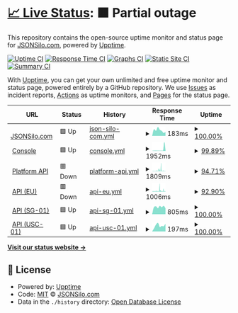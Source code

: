 # [📈 Live Status](https://status.jsonsilo.com): <!--live status--> **🟧 Partial outage**

This repository contains the open-source uptime monitor and status page for [JSONSilo.com](jsonsilo.com), powered by [Upptime](https://github.com/upptime/upptime).

[![Uptime CI](https://github.com/JSONsilo/status/workflows/Uptime%20CI/badge.svg)](https://github.com/JSONsilo/status/actions?query=workflow%3A%22Uptime+CI%22)
[![Response Time CI](https://github.com/JSONsilo/status/workflows/Response%20Time%20CI/badge.svg)](https://github.com/JSONsilo/status/actions?query=workflow%3A%22Response+Time+CI%22)
[![Graphs CI](https://github.com/JSONsilo/status/workflows/Graphs%20CI/badge.svg)](https://github.com/JSONsilo/status/actions?query=workflow%3A%22Graphs+CI%22)
[![Static Site CI](https://github.com/JSONsilo/status/workflows/Static%20Site%20CI/badge.svg)](https://github.com/JSONsilo/status/actions?query=workflow%3A%22Static+Site+CI%22)
[![Summary CI](https://github.com/JSONsilo/status/workflows/Summary%20CI/badge.svg)](https://github.com/JSONsilo/status/actions?query=workflow%3A%22Summary+CI%22)

With [Upptime](https://upptime.js.org), you can get your own unlimited and free uptime monitor and status page, powered entirely by a GitHub repository. We use [Issues](https://github.com/JSONsilo/status/issues) as incident reports, [Actions](https://github.com/JSONsilo/status/actions) as uptime monitors, and [Pages](https://status.jsonsilo.com) for the status page.

<!--start: status pages-->
<!-- This summary is generated by Upptime (https://github.com/upptime/upptime) -->
<!-- Do not edit this manually, your changes will be overwritten -->
<!-- prettier-ignore -->
| URL | Status | History | Response Time | Uptime |
| --- | ------ | ------- | ------------- | ------ |
| <img alt="" src="https://icons.duckduckgo.com/ip3/jsonsilo.com.ico" height="13"> [JSONSilo.com](https://jsonsilo.com) | 🟩 Up | [json-silo-com.yml](https://github.com/JSONSilo/status/commits/HEAD/history/json-silo-com.yml) | <details><summary><img alt="Response time graph" src="./graphs/json-silo-com/response-time-week.png" height="20"> 183ms</summary><br><a href="https://status.jsonsilo.com/history/json-silo-com"><img alt="Response time 424" src="https://img.shields.io/endpoint?url=https%3A%2F%2Fraw.githubusercontent.com%2FJSONSilo%2Fstatus%2FHEAD%2Fapi%2Fjson-silo-com%2Fresponse-time.json"></a><br><a href="https://status.jsonsilo.com/history/json-silo-com"><img alt="24-hour response time 128" src="https://img.shields.io/endpoint?url=https%3A%2F%2Fraw.githubusercontent.com%2FJSONSilo%2Fstatus%2FHEAD%2Fapi%2Fjson-silo-com%2Fresponse-time-day.json"></a><br><a href="https://status.jsonsilo.com/history/json-silo-com"><img alt="7-day response time 183" src="https://img.shields.io/endpoint?url=https%3A%2F%2Fraw.githubusercontent.com%2FJSONSilo%2Fstatus%2FHEAD%2Fapi%2Fjson-silo-com%2Fresponse-time-week.json"></a><br><a href="https://status.jsonsilo.com/history/json-silo-com"><img alt="30-day response time 515" src="https://img.shields.io/endpoint?url=https%3A%2F%2Fraw.githubusercontent.com%2FJSONSilo%2Fstatus%2FHEAD%2Fapi%2Fjson-silo-com%2Fresponse-time-month.json"></a><br><a href="https://status.jsonsilo.com/history/json-silo-com"><img alt="1-year response time 349" src="https://img.shields.io/endpoint?url=https%3A%2F%2Fraw.githubusercontent.com%2FJSONSilo%2Fstatus%2FHEAD%2Fapi%2Fjson-silo-com%2Fresponse-time-year.json"></a></details> | <details><summary><a href="https://status.jsonsilo.com/history/json-silo-com">100.00%</a></summary><a href="https://status.jsonsilo.com/history/json-silo-com"><img alt="All-time uptime 99.96%" src="https://img.shields.io/endpoint?url=https%3A%2F%2Fraw.githubusercontent.com%2FJSONSilo%2Fstatus%2FHEAD%2Fapi%2Fjson-silo-com%2Fuptime.json"></a><br><a href="https://status.jsonsilo.com/history/json-silo-com"><img alt="24-hour uptime 100.00%" src="https://img.shields.io/endpoint?url=https%3A%2F%2Fraw.githubusercontent.com%2FJSONSilo%2Fstatus%2FHEAD%2Fapi%2Fjson-silo-com%2Fuptime-day.json"></a><br><a href="https://status.jsonsilo.com/history/json-silo-com"><img alt="7-day uptime 100.00%" src="https://img.shields.io/endpoint?url=https%3A%2F%2Fraw.githubusercontent.com%2FJSONSilo%2Fstatus%2FHEAD%2Fapi%2Fjson-silo-com%2Fuptime-week.json"></a><br><a href="https://status.jsonsilo.com/history/json-silo-com"><img alt="30-day uptime 100.00%" src="https://img.shields.io/endpoint?url=https%3A%2F%2Fraw.githubusercontent.com%2FJSONSilo%2Fstatus%2FHEAD%2Fapi%2Fjson-silo-com%2Fuptime-month.json"></a><br><a href="https://status.jsonsilo.com/history/json-silo-com"><img alt="1-year uptime 100.00%" src="https://img.shields.io/endpoint?url=https%3A%2F%2Fraw.githubusercontent.com%2FJSONSilo%2Fstatus%2FHEAD%2Fapi%2Fjson-silo-com%2Fuptime-year.json"></a></details>
| <img alt="" src="https://icons.duckduckgo.com/ip3/console.jsonsilo.com.ico" height="13"> [Console](https://console.jsonsilo.com/signin) | 🟩 Up | [console.yml](https://github.com/JSONSilo/status/commits/HEAD/history/console.yml) | <details><summary><img alt="Response time graph" src="./graphs/console/response-time-week.png" height="20"> 1952ms</summary><br><a href="https://status.jsonsilo.com/history/console"><img alt="Response time 619" src="https://img.shields.io/endpoint?url=https%3A%2F%2Fraw.githubusercontent.com%2FJSONSilo%2Fstatus%2FHEAD%2Fapi%2Fconsole%2Fresponse-time.json"></a><br><a href="https://status.jsonsilo.com/history/console"><img alt="24-hour response time 4291" src="https://img.shields.io/endpoint?url=https%3A%2F%2Fraw.githubusercontent.com%2FJSONSilo%2Fstatus%2FHEAD%2Fapi%2Fconsole%2Fresponse-time-day.json"></a><br><a href="https://status.jsonsilo.com/history/console"><img alt="7-day response time 1952" src="https://img.shields.io/endpoint?url=https%3A%2F%2Fraw.githubusercontent.com%2FJSONSilo%2Fstatus%2FHEAD%2Fapi%2Fconsole%2Fresponse-time-week.json"></a><br><a href="https://status.jsonsilo.com/history/console"><img alt="30-day response time 1001" src="https://img.shields.io/endpoint?url=https%3A%2F%2Fraw.githubusercontent.com%2FJSONSilo%2Fstatus%2FHEAD%2Fapi%2Fconsole%2Fresponse-time-month.json"></a><br><a href="https://status.jsonsilo.com/history/console"><img alt="1-year response time 619" src="https://img.shields.io/endpoint?url=https%3A%2F%2Fraw.githubusercontent.com%2FJSONSilo%2Fstatus%2FHEAD%2Fapi%2Fconsole%2Fresponse-time-year.json"></a></details> | <details><summary><a href="https://status.jsonsilo.com/history/console">99.89%</a></summary><a href="https://status.jsonsilo.com/history/console"><img alt="All-time uptime 99.85%" src="https://img.shields.io/endpoint?url=https%3A%2F%2Fraw.githubusercontent.com%2FJSONSilo%2Fstatus%2FHEAD%2Fapi%2Fconsole%2Fuptime.json"></a><br><a href="https://status.jsonsilo.com/history/console"><img alt="24-hour uptime 99.23%" src="https://img.shields.io/endpoint?url=https%3A%2F%2Fraw.githubusercontent.com%2FJSONSilo%2Fstatus%2FHEAD%2Fapi%2Fconsole%2Fuptime-day.json"></a><br><a href="https://status.jsonsilo.com/history/console"><img alt="7-day uptime 99.89%" src="https://img.shields.io/endpoint?url=https%3A%2F%2Fraw.githubusercontent.com%2FJSONSilo%2Fstatus%2FHEAD%2Fapi%2Fconsole%2Fuptime-week.json"></a><br><a href="https://status.jsonsilo.com/history/console"><img alt="30-day uptime 99.97%" src="https://img.shields.io/endpoint?url=https%3A%2F%2Fraw.githubusercontent.com%2FJSONSilo%2Fstatus%2FHEAD%2Fapi%2Fconsole%2Fuptime-month.json"></a><br><a href="https://status.jsonsilo.com/history/console"><img alt="1-year uptime 99.85%" src="https://img.shields.io/endpoint?url=https%3A%2F%2Fraw.githubusercontent.com%2FJSONSilo%2Fstatus%2FHEAD%2Fapi%2Fconsole%2Fuptime-year.json"></a></details>
| <img alt="" src="https://icons.duckduckgo.com/ip3/platform.jsonsilo.com.ico" height="13"> [Platform API](https://platform.jsonsilo.com) | 🟥 Down | [platform-api.yml](https://github.com/JSONSilo/status/commits/HEAD/history/platform-api.yml) | <details><summary><img alt="Response time graph" src="./graphs/platform-api/response-time-week.png" height="20"> 1809ms</summary><br><a href="https://status.jsonsilo.com/history/platform-api"><img alt="Response time 595" src="https://img.shields.io/endpoint?url=https%3A%2F%2Fraw.githubusercontent.com%2FJSONSilo%2Fstatus%2FHEAD%2Fapi%2Fplatform-api%2Fresponse-time.json"></a><br><a href="https://status.jsonsilo.com/history/platform-api"><img alt="24-hour response time 1219" src="https://img.shields.io/endpoint?url=https%3A%2F%2Fraw.githubusercontent.com%2FJSONSilo%2Fstatus%2FHEAD%2Fapi%2Fplatform-api%2Fresponse-time-day.json"></a><br><a href="https://status.jsonsilo.com/history/platform-api"><img alt="7-day response time 1809" src="https://img.shields.io/endpoint?url=https%3A%2F%2Fraw.githubusercontent.com%2FJSONSilo%2Fstatus%2FHEAD%2Fapi%2Fplatform-api%2Fresponse-time-week.json"></a><br><a href="https://status.jsonsilo.com/history/platform-api"><img alt="30-day response time 1249" src="https://img.shields.io/endpoint?url=https%3A%2F%2Fraw.githubusercontent.com%2FJSONSilo%2Fstatus%2FHEAD%2Fapi%2Fplatform-api%2Fresponse-time-month.json"></a><br><a href="https://status.jsonsilo.com/history/platform-api"><img alt="1-year response time 621" src="https://img.shields.io/endpoint?url=https%3A%2F%2Fraw.githubusercontent.com%2FJSONSilo%2Fstatus%2FHEAD%2Fapi%2Fplatform-api%2Fresponse-time-year.json"></a></details> | <details><summary><a href="https://status.jsonsilo.com/history/platform-api">94.71%</a></summary><a href="https://status.jsonsilo.com/history/platform-api"><img alt="All-time uptime 99.84%" src="https://img.shields.io/endpoint?url=https%3A%2F%2Fraw.githubusercontent.com%2FJSONSilo%2Fstatus%2FHEAD%2Fapi%2Fplatform-api%2Fuptime.json"></a><br><a href="https://status.jsonsilo.com/history/platform-api"><img alt="24-hour uptime 89.34%" src="https://img.shields.io/endpoint?url=https%3A%2F%2Fraw.githubusercontent.com%2FJSONSilo%2Fstatus%2FHEAD%2Fapi%2Fplatform-api%2Fuptime-day.json"></a><br><a href="https://status.jsonsilo.com/history/platform-api"><img alt="7-day uptime 94.71%" src="https://img.shields.io/endpoint?url=https%3A%2F%2Fraw.githubusercontent.com%2FJSONSilo%2Fstatus%2FHEAD%2Fapi%2Fplatform-api%2Fuptime-week.json"></a><br><a href="https://status.jsonsilo.com/history/platform-api"><img alt="30-day uptime 98.78%" src="https://img.shields.io/endpoint?url=https%3A%2F%2Fraw.githubusercontent.com%2FJSONSilo%2Fstatus%2FHEAD%2Fapi%2Fplatform-api%2Fuptime-month.json"></a><br><a href="https://status.jsonsilo.com/history/platform-api"><img alt="1-year uptime 99.78%" src="https://img.shields.io/endpoint?url=https%3A%2F%2Fraw.githubusercontent.com%2FJSONSilo%2Fstatus%2FHEAD%2Fapi%2Fplatform-api%2Fuptime-year.json"></a></details>
| <img alt="" src="https://icons.duckduckgo.com/ip3/api.jsonsilo.com.ico" height="13"> [API (EU)](https://api.jsonsilo.com) | 🟥 Down | [api-eu.yml](https://github.com/JSONSilo/status/commits/HEAD/history/api-eu.yml) | <details><summary><img alt="Response time graph" src="./graphs/api-eu/response-time-week.png" height="20"> 1006ms</summary><br><a href="https://status.jsonsilo.com/history/api-eu"><img alt="Response time 549" src="https://img.shields.io/endpoint?url=https%3A%2F%2Fraw.githubusercontent.com%2FJSONSilo%2Fstatus%2FHEAD%2Fapi%2Fapi-eu%2Fresponse-time.json"></a><br><a href="https://status.jsonsilo.com/history/api-eu"><img alt="24-hour response time 727" src="https://img.shields.io/endpoint?url=https%3A%2F%2Fraw.githubusercontent.com%2FJSONSilo%2Fstatus%2FHEAD%2Fapi%2Fapi-eu%2Fresponse-time-day.json"></a><br><a href="https://status.jsonsilo.com/history/api-eu"><img alt="7-day response time 1006" src="https://img.shields.io/endpoint?url=https%3A%2F%2Fraw.githubusercontent.com%2FJSONSilo%2Fstatus%2FHEAD%2Fapi%2Fapi-eu%2Fresponse-time-week.json"></a><br><a href="https://status.jsonsilo.com/history/api-eu"><img alt="30-day response time 792" src="https://img.shields.io/endpoint?url=https%3A%2F%2Fraw.githubusercontent.com%2FJSONSilo%2Fstatus%2FHEAD%2Fapi%2Fapi-eu%2Fresponse-time-month.json"></a><br><a href="https://status.jsonsilo.com/history/api-eu"><img alt="1-year response time 565" src="https://img.shields.io/endpoint?url=https%3A%2F%2Fraw.githubusercontent.com%2FJSONSilo%2Fstatus%2FHEAD%2Fapi%2Fapi-eu%2Fresponse-time-year.json"></a></details> | <details><summary><a href="https://status.jsonsilo.com/history/api-eu">92.90%</a></summary><a href="https://status.jsonsilo.com/history/api-eu"><img alt="All-time uptime 99.79%" src="https://img.shields.io/endpoint?url=https%3A%2F%2Fraw.githubusercontent.com%2FJSONSilo%2Fstatus%2FHEAD%2Fapi%2Fapi-eu%2Fuptime.json"></a><br><a href="https://status.jsonsilo.com/history/api-eu"><img alt="24-hour uptime 85.93%" src="https://img.shields.io/endpoint?url=https%3A%2F%2Fraw.githubusercontent.com%2FJSONSilo%2Fstatus%2FHEAD%2Fapi%2Fapi-eu%2Fuptime-day.json"></a><br><a href="https://status.jsonsilo.com/history/api-eu"><img alt="7-day uptime 92.90%" src="https://img.shields.io/endpoint?url=https%3A%2F%2Fraw.githubusercontent.com%2FJSONSilo%2Fstatus%2FHEAD%2Fapi%2Fapi-eu%2Fuptime-week.json"></a><br><a href="https://status.jsonsilo.com/history/api-eu"><img alt="30-day uptime 98.32%" src="https://img.shields.io/endpoint?url=https%3A%2F%2Fraw.githubusercontent.com%2FJSONSilo%2Fstatus%2FHEAD%2Fapi%2Fapi-eu%2Fuptime-month.json"></a><br><a href="https://status.jsonsilo.com/history/api-eu"><img alt="1-year uptime 99.72%" src="https://img.shields.io/endpoint?url=https%3A%2F%2Fraw.githubusercontent.com%2FJSONSilo%2Fstatus%2FHEAD%2Fapi%2Fapi-eu%2Fuptime-year.json"></a></details>
| <img alt="" src="https://icons.duckduckgo.com/ip3/sg-01-api.jsonsilo.com.ico" height="13"> [API (SG-01)](https://sg-01-api.jsonsilo.com) | 🟩 Up | [api-sg-01.yml](https://github.com/JSONSilo/status/commits/HEAD/history/api-sg-01.yml) | <details><summary><img alt="Response time graph" src="./graphs/api-sg-01/response-time-week.png" height="20"> 805ms</summary><br><a href="https://status.jsonsilo.com/history/api-sg-01"><img alt="Response time 862" src="https://img.shields.io/endpoint?url=https%3A%2F%2Fraw.githubusercontent.com%2FJSONSilo%2Fstatus%2FHEAD%2Fapi%2Fapi-sg-01%2Fresponse-time.json"></a><br><a href="https://status.jsonsilo.com/history/api-sg-01"><img alt="24-hour response time 656" src="https://img.shields.io/endpoint?url=https%3A%2F%2Fraw.githubusercontent.com%2FJSONSilo%2Fstatus%2FHEAD%2Fapi%2Fapi-sg-01%2Fresponse-time-day.json"></a><br><a href="https://status.jsonsilo.com/history/api-sg-01"><img alt="7-day response time 805" src="https://img.shields.io/endpoint?url=https%3A%2F%2Fraw.githubusercontent.com%2FJSONSilo%2Fstatus%2FHEAD%2Fapi%2Fapi-sg-01%2Fresponse-time-week.json"></a><br><a href="https://status.jsonsilo.com/history/api-sg-01"><img alt="30-day response time 803" src="https://img.shields.io/endpoint?url=https%3A%2F%2Fraw.githubusercontent.com%2FJSONSilo%2Fstatus%2FHEAD%2Fapi%2Fapi-sg-01%2Fresponse-time-month.json"></a><br><a href="https://status.jsonsilo.com/history/api-sg-01"><img alt="1-year response time 910" src="https://img.shields.io/endpoint?url=https%3A%2F%2Fraw.githubusercontent.com%2FJSONSilo%2Fstatus%2FHEAD%2Fapi%2Fapi-sg-01%2Fresponse-time-year.json"></a></details> | <details><summary><a href="https://status.jsonsilo.com/history/api-sg-01">100.00%</a></summary><a href="https://status.jsonsilo.com/history/api-sg-01"><img alt="All-time uptime 99.99%" src="https://img.shields.io/endpoint?url=https%3A%2F%2Fraw.githubusercontent.com%2FJSONSilo%2Fstatus%2FHEAD%2Fapi%2Fapi-sg-01%2Fuptime.json"></a><br><a href="https://status.jsonsilo.com/history/api-sg-01"><img alt="24-hour uptime 100.00%" src="https://img.shields.io/endpoint?url=https%3A%2F%2Fraw.githubusercontent.com%2FJSONSilo%2Fstatus%2FHEAD%2Fapi%2Fapi-sg-01%2Fuptime-day.json"></a><br><a href="https://status.jsonsilo.com/history/api-sg-01"><img alt="7-day uptime 100.00%" src="https://img.shields.io/endpoint?url=https%3A%2F%2Fraw.githubusercontent.com%2FJSONSilo%2Fstatus%2FHEAD%2Fapi%2Fapi-sg-01%2Fuptime-week.json"></a><br><a href="https://status.jsonsilo.com/history/api-sg-01"><img alt="30-day uptime 100.00%" src="https://img.shields.io/endpoint?url=https%3A%2F%2Fraw.githubusercontent.com%2FJSONSilo%2Fstatus%2FHEAD%2Fapi%2Fapi-sg-01%2Fuptime-month.json"></a><br><a href="https://status.jsonsilo.com/history/api-sg-01"><img alt="1-year uptime 99.98%" src="https://img.shields.io/endpoint?url=https%3A%2F%2Fraw.githubusercontent.com%2FJSONSilo%2Fstatus%2FHEAD%2Fapi%2Fapi-sg-01%2Fuptime-year.json"></a></details>
| <img alt="" src="https://icons.duckduckgo.com/ip3/usc-01-api.jsonsilo.com.ico" height="13"> [API (USC-01)](https://usc-01-api.jsonsilo.com) | 🟩 Up | [api-usc-01.yml](https://github.com/JSONSilo/status/commits/HEAD/history/api-usc-01.yml) | <details><summary><img alt="Response time graph" src="./graphs/api-usc-01/response-time-week.png" height="20"> 197ms</summary><br><a href="https://status.jsonsilo.com/history/api-usc-01"><img alt="Response time 226" src="https://img.shields.io/endpoint?url=https%3A%2F%2Fraw.githubusercontent.com%2FJSONSilo%2Fstatus%2FHEAD%2Fapi%2Fapi-usc-01%2Fresponse-time.json"></a><br><a href="https://status.jsonsilo.com/history/api-usc-01"><img alt="24-hour response time 256" src="https://img.shields.io/endpoint?url=https%3A%2F%2Fraw.githubusercontent.com%2FJSONSilo%2Fstatus%2FHEAD%2Fapi%2Fapi-usc-01%2Fresponse-time-day.json"></a><br><a href="https://status.jsonsilo.com/history/api-usc-01"><img alt="7-day response time 197" src="https://img.shields.io/endpoint?url=https%3A%2F%2Fraw.githubusercontent.com%2FJSONSilo%2Fstatus%2FHEAD%2Fapi%2Fapi-usc-01%2Fresponse-time-week.json"></a><br><a href="https://status.jsonsilo.com/history/api-usc-01"><img alt="30-day response time 185" src="https://img.shields.io/endpoint?url=https%3A%2F%2Fraw.githubusercontent.com%2FJSONSilo%2Fstatus%2FHEAD%2Fapi%2Fapi-usc-01%2Fresponse-time-month.json"></a><br><a href="https://status.jsonsilo.com/history/api-usc-01"><img alt="1-year response time 226" src="https://img.shields.io/endpoint?url=https%3A%2F%2Fraw.githubusercontent.com%2FJSONSilo%2Fstatus%2FHEAD%2Fapi%2Fapi-usc-01%2Fresponse-time-year.json"></a></details> | <details><summary><a href="https://status.jsonsilo.com/history/api-usc-01">100.00%</a></summary><a href="https://status.jsonsilo.com/history/api-usc-01"><img alt="All-time uptime 99.98%" src="https://img.shields.io/endpoint?url=https%3A%2F%2Fraw.githubusercontent.com%2FJSONSilo%2Fstatus%2FHEAD%2Fapi%2Fapi-usc-01%2Fuptime.json"></a><br><a href="https://status.jsonsilo.com/history/api-usc-01"><img alt="24-hour uptime 100.00%" src="https://img.shields.io/endpoint?url=https%3A%2F%2Fraw.githubusercontent.com%2FJSONSilo%2Fstatus%2FHEAD%2Fapi%2Fapi-usc-01%2Fuptime-day.json"></a><br><a href="https://status.jsonsilo.com/history/api-usc-01"><img alt="7-day uptime 100.00%" src="https://img.shields.io/endpoint?url=https%3A%2F%2Fraw.githubusercontent.com%2FJSONSilo%2Fstatus%2FHEAD%2Fapi%2Fapi-usc-01%2Fuptime-week.json"></a><br><a href="https://status.jsonsilo.com/history/api-usc-01"><img alt="30-day uptime 100.00%" src="https://img.shields.io/endpoint?url=https%3A%2F%2Fraw.githubusercontent.com%2FJSONSilo%2Fstatus%2FHEAD%2Fapi%2Fapi-usc-01%2Fuptime-month.json"></a><br><a href="https://status.jsonsilo.com/history/api-usc-01"><img alt="1-year uptime 99.98%" src="https://img.shields.io/endpoint?url=https%3A%2F%2Fraw.githubusercontent.com%2FJSONSilo%2Fstatus%2FHEAD%2Fapi%2Fapi-usc-01%2Fuptime-year.json"></a></details>

<!--end: status pages-->

[**Visit our status website →**](https://status.jsonsilo.com)

## 📄 License

- Powered by: [Upptime](https://github.com/upptime/upptime)
- Code: [MIT](./LICENSE) © [JSONSilo.com](jsonsilo.com)
- Data in the `./history` directory: [Open Database License](https://opendatacommons.org/licenses/odbl/1-0/)
